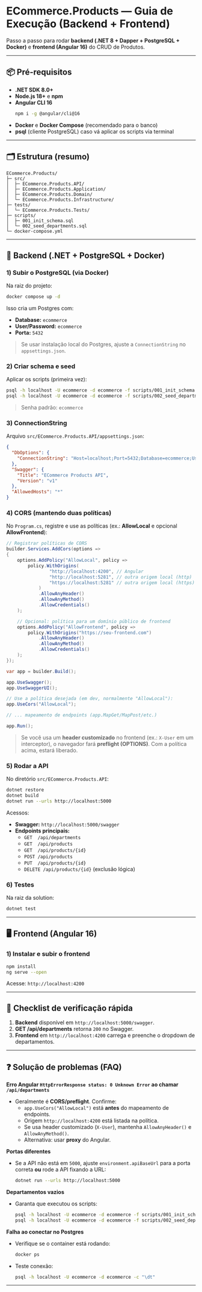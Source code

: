 
# ECommerce.Products — Guia de Execução (Backend + Frontend)

Passo a passo para rodar **backend (.NET 8 + Dapper + PostgreSQL + Docker)** e **frontend (Angular 16)** do CRUD de Produtos.

---

## 📦 Pré-requisitos

- **.NET SDK 8.0+**
- **Node.js 18+** e **npm**
- **Angular CLI 16**
  ```bash
  npm i -g @angular/cli@16
  ```
- **Docker** e **Docker Compose** (recomendado para o banco)
- **psql** (cliente PostgreSQL) caso vá aplicar os scripts via terminal

---

## 🗂️ Estrutura (resumo)

```
ECommerce.Products/
├─ src/
│  ├─ ECommerce.Products.API/
│  ├─ ECommerce.Products.Application/
│  ├─ ECommerce.Products.Domain/
│  └─ ECommerce.Products.Infrastructure/
├─ tests/
│  └─ ECommerce.Products.Tests/
├─ scripts/
│  ├─ 001_init_schema.sql
│  └─ 002_seed_departments.sql
└─ docker-compose.yml
```

---

## 🚀 Backend (.NET + PostgreSQL + Docker)

### 1) Subir o PostgreSQL (via Docker)
Na raiz do projeto:

```bash
docker compose up -d
```

Isso cria um Postgres com:
- **Database:** `ecommerce`
- **User/Password:** `ecommerce`
- **Porta:** `5432`

> Se usar instalação local do Postgres, ajuste a `ConnectionString` no `appsettings.json`.

### 2) Criar schema e seed
Aplicar os scripts (primeira vez):

```bash
psql -h localhost -U ecommerce -d ecommerce -f scripts/001_init_schema.sql
psql -h localhost -U ecommerce -d ecommerce -f scripts/002_seed_departments.sql
```

> Senha padrão: `ecommerce`

### 3) ConnectionString
Arquivo `src/ECommerce.Products.API/appsettings.json`:

```json
{
  "DbOptions": {
    "ConnectionString": "Host=localhost;Port=5432;Database=ecommerce;Username=ecommerce;Password=ecommerce"
  },
  "Swagger": {
    "Title": "ECommerce Products API",
    "Version": "v1"
  },
  "AllowedHosts": "*"
}
```

### 4) CORS (mantendo duas políticas)
No `Program.cs`, registre e use as políticas (ex.: **AllowLocal** e opcional **AllowFrontend**):

```csharp
// Registrar políticas de CORS
builder.Services.AddCors(options =>
{
    options.AddPolicy("AllowLocal", policy =>
        policy.WithOrigins(
                "http://localhost:4200", // Angular
                "http://localhost:5281", // outra origem local (http)
                "https://localhost:5281" // outra origem local (https)
            )
            .AllowAnyHeader()
            .AllowAnyMethod()
            .AllowCredentials()
    );

    // Opcional: política para um domínio público de frontend
    options.AddPolicy("AllowFrontend", policy =>
        policy.WithOrigins("https://seu-frontend.com")
            .AllowAnyHeader()
            .AllowAnyMethod()
            .AllowCredentials()
    );
});

var app = builder.Build();

app.UseSwagger();
app.UseSwaggerUI();

// Use a política desejada (em dev, normalmente "AllowLocal"):
app.UseCors("AllowLocal");

// ... mapeamento de endpoints (app.MapGet/MapPost/etc.)

app.Run();
```

> Se você usa um **header customizado** no frontend (ex.: `X-User` em um interceptor), o navegador fará **preflight (OPTIONS)**. Com a política acima, estará liberado.

### 5) Rodar a API
No diretório `src/ECommerce.Products.API`:

```bash
dotnet restore
dotnet build
dotnet run --urls http://localhost:5000
```

Acessos:
- **Swagger:** `http://localhost:5000/swagger`
- **Endpoints principais:**
  - `GET  /api/departments`
  - `GET  /api/products`
  - `GET  /api/products/{id}`
  - `POST /api/products`
  - `PUT  /api/products/{id}`
  - `DELETE /api/products/{id}` (exclusão lógica)

### 6) Testes
Na raiz da solution:

```bash
dotnet test
```

---

## 🖥️ Frontend (Angular 16)

### 1) Instalar e subir o frontend
```bash
npm install
ng serve --open
```

Acesse: `http://localhost:4200`

---

## 🧪 Checklist de verificação rápida

1. **Backend** disponível em `http://localhost:5000/swagger`.
2. **GET /api/departments** retorna `200` no Swagger.
3. **Frontend** em `http://localhost:4200` carrega e preenche o dropdown de departamentos.

---

## ❓ Solução de problemas (FAQ)

**Erro Angular `HttpErrorResponse status: 0 Unknown Error` ao chamar `/api/departments`**  
- Geralmente é **CORS/preflight**. Confirme:
  - `app.UseCors("AllowLocal")` está **antes** do mapeamento de endpoints.
  - Origem `http://localhost:4200` está listada na política.
  - Se usa header customizado (`X-User`), mantenha `AllowAnyHeader()` e `AllowAnyMethod()`.
  - Alternativa: usar **proxy** do Angular.

**Portas diferentes**  
- Se a API não está em `5000`, ajuste `environment.apiBaseUrl` para a porta correta **ou** rode a API fixando a URL:
  ```bash
  dotnet run --urls http://localhost:5000
  ```

**Departamentos vazios**  
- Garanta que executou os scripts:
  ```bash
  psql -h localhost -U ecommerce -d ecommerce -f scripts/001_init_schema.sql
  psql -h localhost -U ecommerce -d ecommerce -f scripts/002_seed_departments.sql
  ```

**Falha ao conectar no Postgres**  
- Verifique se o container está rodando:
  ```bash
  docker ps
  ```
- Teste conexão:
  ```bash
  psql -h localhost -U ecommerce -d ecommerce -c "\dt"
  ```

---

